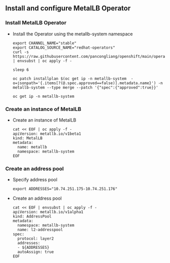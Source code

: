## Install and configure MetalLB Operator

### Install MetalLB Operator
* Install the Operator using the metallb-system namespace
  ```
  export CHANNEL_NAME="stable"
  export CATALOG_SOURCE_NAME="redhat-operators"
  curl -s https://raw.githubusercontent.com/pancongliang/openshift/main/operator/metallb/operator.yaml | envsubst | oc apply -f -

  sleep 6
  
  oc patch installplan $(oc get ip -n metallb-system  -o=jsonpath='{.items[?(@.spec.approved==false)].metadata.name}') -n metallb-system --type merge --patch '{"spec":{"approved":true}}'
 
  oc get ip -n metallb-system
  ```

### Create an instance of MetalLB
* Create an instance of MetalLB
  ```
  cat << EOF | oc apply -f -
  apiVersion: metallb.io/v1beta1
  kind: MetalLB
  metadata:
    name: metallb
    namespace: metallb-system
  EOF
  ```

### Create an address pool
* Specify address pool
  ```
  export ADDRESSES="10.74.251.175-10.74.251.176"
  ```
* Create an address pool
  ```
  cat << EOF | envsubst | oc apply -f -
  apiVersion: metallb.io/v1alpha1
  kind: AddressPool
  metadata:
    namespace: metallb-system
    name: l2-addresspool
  spec:
    protocol: layer2
    addresses:
    - ${ADDRESSES}
    autoAssign: true
  EOF
  ```
